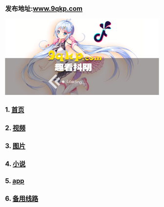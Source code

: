 ## 发布地址:www.9qkp.com

 [ ![Image](bg.png)](http://app.9qkp.com)

## 1.  [首页](http://susen7.com)
## 2.  [视频](http://susen7.com/vod/type/id/1.html)
## 3.  [图片](http://susen7.com/art/type/id/2.html)
## 4.  [小说](http://susen7.com/art/type/id/3.html)
## 5.  [app](http://app.9qkp.com)
## 6.  [备用线路](http://vip.susen7.com)


